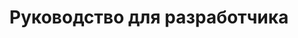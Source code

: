 ---
title: Руководство для разработчика
type: docs
weight: 20
url: /nodejs-java/руководство-для-разработчика/
---